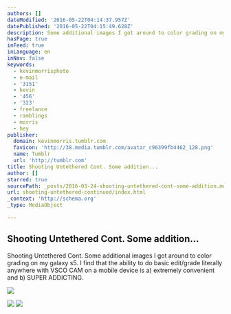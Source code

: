 ```yaml
---
authors: []
dateModified: '2016-05-22T04:14:37.957Z'
datePublished: '2016-05-22T04:15:49.628Z'
description: Some additional images I got around to color grading on my galaxy s5. I find that the ability to do basic edit/grade literally anywhere with VSCO CAM on a mobile device is a) extremely convenient and b) SUPER ADDICTING.
hasPage: true
inFeed: true
inLanguage: en
inNav: false
keywords:
  - kevinmorrisphoto
  - e-mail
  - '3151'
  - kevin
  - '456'
  - '323'
  - freelance
  - ramblings
  - morris
  - hey
publisher:
  domain: kevinmorris.tumblr.com
  favicon: 'http://38.media.tumblr.com/avatar_c96399fb4462_128.png'
  name: Tumblr
  url: 'http://tumblr.com'
title: Shooting Untethered Cont. Some addition...
author: []
starred: true
sourcePath: _posts/2016-03-24-shooting-untethered-cont-some-addition.md
url: shooting-untethered-continued/index.html
_context: 'http://schema.org'
_type: MediaObject

---
```

<article style=""><h1>Shooting Untethered Cont. Some addition...</h1><p>Shooting Untethered Cont. Some additional images I got around to color grading on my galaxy s5. I find that the ability to do basic edit/grade literally anywhere with VSCO CAM on a mobile device is a) extremely convenient and b) SUPER ADDICTING.</p><img src="https://s3-us-west-2.amazonaws.com/the-grid-img/p/7c647c4b51fcfadc49c6b955c29359cd79fb94ab.jpg" /></article>

![](https://the-grid-user-content.s3-us-west-2.amazonaws.com/022c7044-d416-40d5-b421-61641c77b7bf.jpg)
![](https://the-grid-user-content.s3-us-west-2.amazonaws.com/24c8794e-34ac-4533-a23b-f603e1ef13da.jpg)